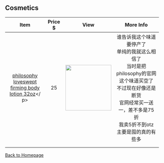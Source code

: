 ## Cosmetics

|                             Item                             | Price $ |                       View                       |                          More Info                           |
| :----------------------------------------------------------: | :-----: | :----------------------------------------------: | :----------------------------------------------------------: |
| <p><a href ="https://bit.ly/2L1R3l7">philosophy<br/>loveswept<br/>firming body lotion 32oz</a></ p> |   25    | <img src="https://bit.ly/2MmIMxV" width="150" /> | 谁告诉我这个味道要停产了<br />单纯的我就这么相信了<br />当时是把philosophy的官网这个味道买空了<br />不过现在好像还是断货<br />官网经常买一送一，差不多是75折<br />我卖5折不到otz<br />主要是囤的真的有些多 |
|                                                              |         |                                                  |                                                              |
|                                                              |         |                                                  |                                                              |

[Back to Homepage](https://github.com/radium0729/Personal-Sale)

